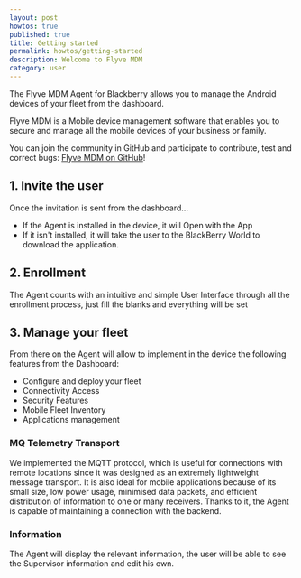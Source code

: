 ```yaml
---
layout: post
howtos: true
published: true
title: Getting started
permalink: howtos/getting-started
description: Welcome to Flyve MDM
category: user
---
```

The Flyve MDM Agent for Blackberry allows you to manage the Android devices of your fleet from the dashboard.

Flyve MDM is a Mobile device management software that enables you to secure and manage all the mobile devices of your business or family.

You can join the community in GitHub and participate to contribute, test and correct bugs: [Flyve MDM on GitHub](https://github.com/flyve-mdm)!

## 1. Invite the user

Once the invitation is sent from the dashboard...

* If the Agent is installed in the device, it will Open with the App
* If it isn't installed, it will take the user to the BlackBerry World to download the application.

## 2. Enrollment

The Agent counts with an intuitive and simple User Interface through all the enrollment process, just fill the blanks and everything will be set

## 3. Manage your fleet

From there on the Agent will allow to implement in the device the following features from the Dashboard:

* Configure and deploy your fleet
* Connectivity Access
* Security Features
* Mobile Fleet Inventory
* Applications management

### MQ Telemetry Transport

We implemented the MQTT protocol, which is useful for connections with remote locations since it was designed as an extremely lightweight message transport. It is also ideal for mobile applications because of its small size, low power usage, minimised data packets, and efficient distribution of information to one or many receivers. Thanks to it, the Agent is capable of maintaining a connection with the backend.

### Information

The Agent will display the relevant information, the user will be able to see the Supervisor information and edit his own.
